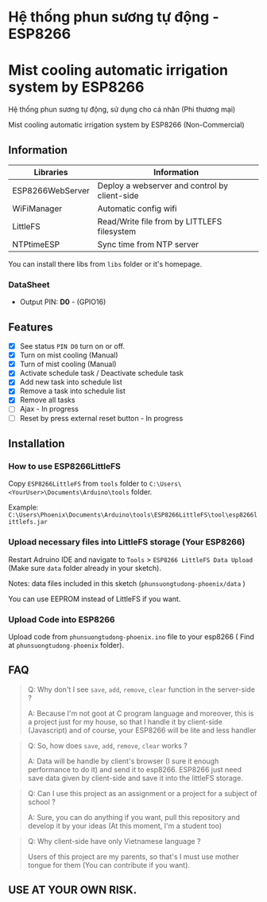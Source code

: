 # Hệ thống phun sương tự động - ESP8266

# Mist cooling automatic irrigation system by ESP8266

Hệ thống phun sương tự động, sử dụng cho cá nhân (Phi thương mại)

Mist cooling automatic irrigation system by ESP8266 (Non-Commercial)

## Information

| Libraries        | Information                                   |
| ---------------- | --------------------------------------------- |
| ESP8266WebServer | Deploy a webserver and control by client-side |
| WiFiManager      | Automatic config wifi                         |
| LittleFS         | Read/Write file from by LITTLEFS filesystem   |
| NTPtimeESP       | Sync time from NTP server                     |

You can install there libs from `libs` folder or it's homepage.

### DataSheet

- Output PIN: **D0** - (GPIO16)

## Features 

- [x] See status `PIN D0` turn on or off.
- [x] Turn on mist cooling (Manual)
- [x] Turn of mist cooling (Manual)
- [x] Activate schedule task / Deactivate schedule task
- [x] Add new task into schedule list
- [x] Remove a task into schedule list
- [x] Remove all tasks 
- [ ] Ajax - In progress
- [ ] Reset by press external reset button - In progress

## Installation

### How to use ESP8266LittleFS 

Copy `ESP8266LittleFS` from `tools` folder to `C:\Users\<YourUser>\Documents\Arduino\tools` folder.

Example: `C:\Users\Phoenix\Documents\Arduino\tools\ESP8266LittleFS\tool\esp8266littlefs.jar`

### Upload necessary files into LittleFS storage (Your ESP8266)

Restart Adruino IDE and navigate to `Tools` > `ESP8266 LittleFS Data Upload` (Make sure `data` folder already in your sketch).

Notes: data files included in this sketch (`phunsuongtudong-phoenix/data` )

You can use EEPROM instead of LittleFS if you want. 

### Upload Code into ESP8266

Upload code from `phunsuongtudong-phoenix.ino` file to your esp8266 ( Find at `phunsuongtudong-phoenix` folder).

## FAQ 

> Q: Why don't I see `save`, `add`, `remove`, `clear` function in the server-side ? 
>
> A: Because I'm not goot at C program language and moreover, this is a project just for my house, so that I handle it by client-side (Javascript) and of course, your ESP8266 will be lite and less handler

> Q: So, how does `save`, `add`, `remove`, `clear` works ?
>
> A: Data will be handle by client's browser (I sure it enough performance to do it) and send it to esp8266. ESP8266 just need save data given by client-side and save it into the littleFS storage.

> Q: Can I use this project as an assignment or a project for a subject of school ?
>
> A: Sure, you can do anything if you want, pull this repository and develop it by your ideas (At this moment, I'm a student too)

> Q: Why client-side have only Vietnamese language ?
>
> Users of this project are my parents, so that's I must use mother tongue for them (You can contribute if you want).

## USE AT YOUR OWN RISK.
